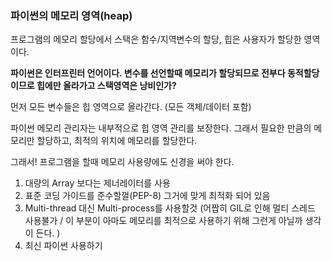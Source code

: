 ### 파이썬의 메모리 영역(heap)

프로그램의 메모리 할당에서 스택은 함수/지역변수의 할당, 힙은 사용자가 할당한 영역이다. 

**파이썬은 인터프린터 언어이다. 변수를 선언할때 메모리가 할당되므로 전부다 동적할당이므로 힙에만 올라가고 스택영역은 낭비인가?**

먼저 모든 변수들은 힙 영역으로 올라간다. (모든 객체/데이터 포함)

파이썬 메모리 관리자는 내부적으로 힙 영역 관리를 보장한다. 그래서 필요한 만큼의 메모리만 할당하고, 최적의 위치에 메모리를 할당한다. 

그래서! 프로그램을 할때 메모리 사용량에도 신경을 써야 한다. 


1. 대량의 Array 보다는 제너레이터를 사용
2. 표준 코딩 가이드를 준수할껄(PEP-8) 그거에 맞게 최적화 되어 있음
3. Multi-thread 대신 Multi-process를 사용할것 (어짭히 GIL로 인해 멀티 스레드 사용불가 / 이 부분이 아마도 메모리를 최적으로 사용하기 위해 그런게 아닐까 생각이 든다. )
4. 최신 파이썬 사용하기


